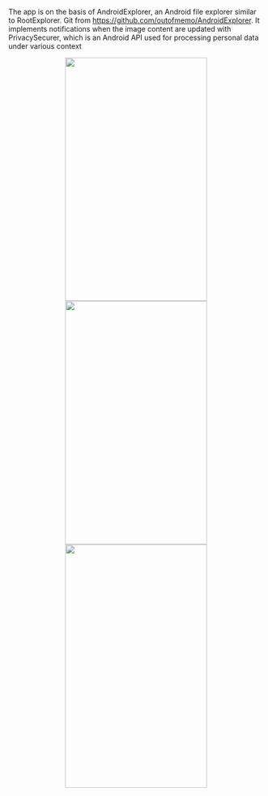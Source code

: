 The app is on the basis of AndroidExplorer, an Android file explorer similar to RootExplorer.
Git from https://github.com/outofmemo/AndroidExplorer.
It implements notifications when the image content are updated with PrivacySecurer, 
which is an Android API used for processing personal data under various context

<div align=center>
  <img width="280" height="480" src="https://github.com/xinyu1118/AndroidExplorer/blob/master/images/screenshot_1.png" />
</div>

<div align=center>
  <img width="280" height="480" src="https://github.com/xinyu1118/AndroidExplorer/blob/master/images/screenshot_2.png" />
</div>

<div align=center>
  <img width="280" height="480" src="https://github.com/xinyu1118/AndroidExplorer/blob/master/images/screenshot_3.png" />
</div>
